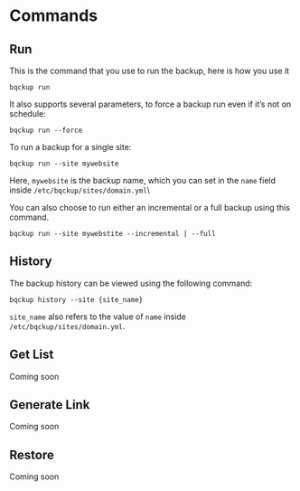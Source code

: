 # Commands

## Run

This is the command that you use to run the backup, here is how you use it

```
bqckup run
```

It also supports several parameters, to force a backup run even if it’s not on schedule:

```
bqckup run --force
```

To run a backup for a single site:

```
bqckup run --site mywebsite
```

Here, `mywebsite` is the backup name, which you can set in the `name` field inside `/etc/bqckup/sites/domain.yml`\


You can also choose to run either an incremental or a full backup using this command.

```
bqckup run --site mywebstite --incremental | --full
```

## History

The backup history can be viewed using the following command:

```
bqckup history --site {site_name}
```

`site_name` also refers to the value of `name` inside `/etc/bqckup/sites/domain.yml`.

## Get List

Coming soon

## Generate Link

Coming soon

## Restore

Coming soon
